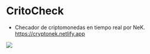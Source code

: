 # CritoCheck
- Checador de criptomonedas en tiempo real por NeK. https://cryptonek.netlify.app
<img src ="https://cdn.discordapp.com/attachments/699477126067519508/1153463189628006501/image.png">
